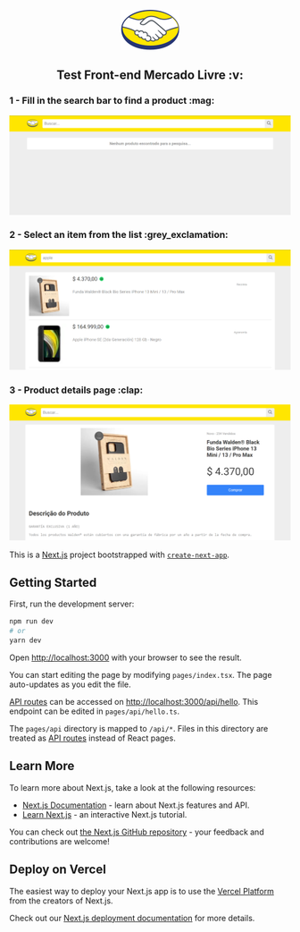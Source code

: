 <p align="center">
  <img src="https://github.com/wdrik/meli-test-frontend/blob/main/public/logo_ml.png" />

  <h2 align="center">Test Front-end Mercado Livre :v:</h2>
</p>

<p align="left">
  <h3>1 - Fill in the search bar to find a product :mag:</h3>
  <img src="https://github.com/wdrik/meli-test-frontend/blob/main/public/screenshot_1.png" />

  <h3>2 - Select an item from the list :grey_exclamation:</h3>
  <img src="https://github.com/wdrik/meli-test-frontend/blob/main/public/screenshot_2.png" />

  <h3>3 - Product details page :clap:</h3>
  <img src="https://github.com/wdrik/meli-test-frontend/blob/main/public/screenshot_3.png" />
</p>

This is a [Next.js](https://nextjs.org/) project bootstrapped with [`create-next-app`](https://github.com/vercel/next.js/tree/canary/packages/create-next-app).

## Getting Started

First, run the development server:

```bash
npm run dev
# or
yarn dev
```

Open [http://localhost:3000](http://localhost:3000) with your browser to see the result.

You can start editing the page by modifying `pages/index.tsx`. The page auto-updates as you edit the file.

[API routes](https://nextjs.org/docs/api-routes/introduction) can be accessed on [http://localhost:3000/api/hello](http://localhost:3000/api/hello). This endpoint can be edited in `pages/api/hello.ts`.

The `pages/api` directory is mapped to `/api/*`. Files in this directory are treated as [API routes](https://nextjs.org/docs/api-routes/introduction) instead of React pages.

## Learn More

To learn more about Next.js, take a look at the following resources:

- [Next.js Documentation](https://nextjs.org/docs) - learn about Next.js features and API.
- [Learn Next.js](https://nextjs.org/learn) - an interactive Next.js tutorial.

You can check out [the Next.js GitHub repository](https://github.com/vercel/next.js/) - your feedback and contributions are welcome!

## Deploy on Vercel

The easiest way to deploy your Next.js app is to use the [Vercel Platform](https://vercel.com/new?utm_medium=default-template&filter=next.js&utm_source=create-next-app&utm_campaign=create-next-app-readme) from the creators of Next.js.

Check out our [Next.js deployment documentation](https://nextjs.org/docs/deployment) for more details.
